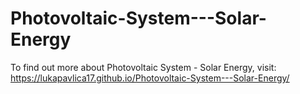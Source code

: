 # Photovoltaic-System---Solar-Energy

To find out more about Photovoltaic System - Solar Energy, visit:  https://lukapavlica17.github.io/Photovoltaic-System---Solar-Energy/

